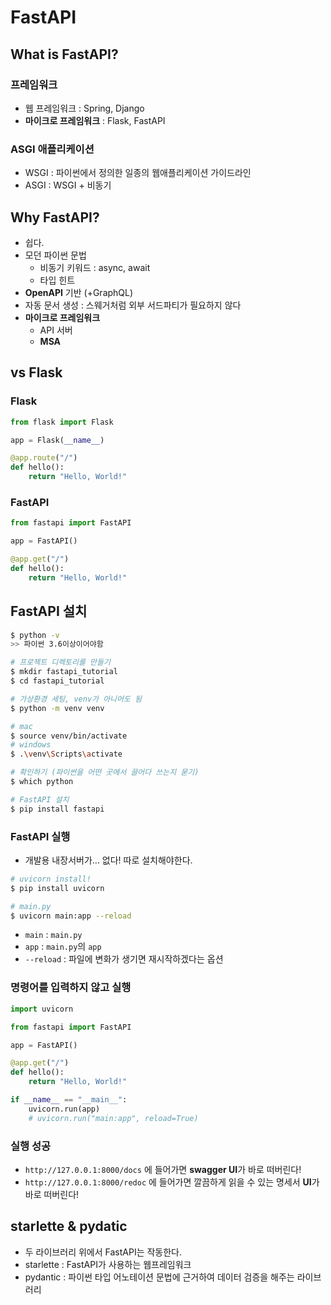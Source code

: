 # FastAPI

## What is FastAPI?

### 프레임워크

- 웹 프레임워크 : Spring, Django
- **마이크로 프레임워크** : Flask, FastAPI

### ASGI 애플리케이션

- WSGI : 파이썬에서 정의한 일종의 웹애플리케이션 가이드라인
- ASGI : WSGI + 비동기

## Why FastAPI?

- 쉽다.
- 모던 파이썬 문법
  - 비동기 키워드 : async, await
  - 타입 힌트
- **OpenAPI** 기반 (+GraphQL)
- 자동 문서 생성 : 스웨거처럼 외부 서드파티가 필요하지 않다
- **마이크로 프레임워크**
  - API 서버
  - **MSA**

## vs Flask

### Flask

```python
from flask import Flask

app = Flask(__name__)

@app.route("/")
def hello():
	return "Hello, World!"
```

### FastAPI

```python
from fastapi import FastAPI

app = FastAPI()

@app.get("/")
def hello():
	return "Hello, World!"
```

## FastAPI 설치

```bash
$ python -v
>> 파이썬 3.6이상이어야함

# 프로젝트 디렉토리를 만들기
$ mkdir fastapi_tutorial
$ cd fastapi_tutorial

# 가상환경 세팅, venv가 아니어도 됨
$ python -m venv venv

# mac
$ source venv/bin/activate
# windows
$ .\venv\Scripts\activate

# 확인하기 (파이썬을 어떤 곳에서 끌어다 쓰는지 묻기)
$ which python

# FastAPI 설치
$ pip install fastapi
```

### FastAPI 실행

- 개발용 내장서버가… 없다! 따로 설치해야한다.

```bash
# uvicorn install!
$ pip install uvicorn

# main.py
$ uvicorn main:app --reload
```

- `main` : `main.py`
- `app` : `main.py`의 `app`
- `--reload` : 파일에 변화가 생기면 재시작하겠다는 옵션

### 명령어를 입력하지 않고 실행

```python
import uvicorn

from fastapi import FastAPI

app = FastAPI()

@app.get("/")
def hello():
	return "Hello, World!"

if __name__ == "__main__":
    uvicorn.run(app)
    # uvicorn.run("main:app", reload=True)
```

### 실행 성공

- `http://127.0.0.1:8000/docs` 에 들어가면 **swagger UI**가 바로 떠버린다!
- `http://127.0.0.1:8000/redoc` 에 들어가면 깔끔하게 읽을 수 있는 명세서 **UI**가 바로 떠버린다!

## starlette & pydatic

- 두 라이브러리 위에서 FastAPI는 작동한다.
- starlette : FastAPI가 사용하는 웹프레임워크
- pydantic : 파이썬 타입 어노테이션 문법에 근거하여 데이터 검증을 해주는 라이브러리
